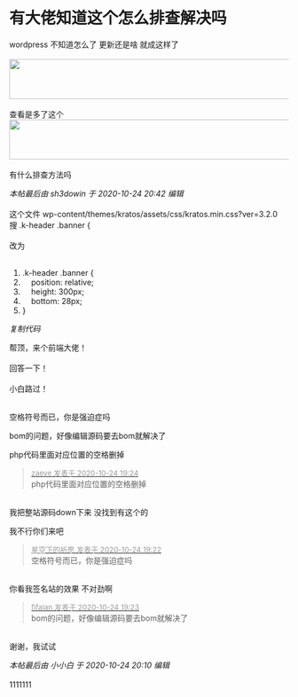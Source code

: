# 有大佬知道这个怎么排查解决吗


wordpress 不知道怎么了 更新还是啥 就成这样了<br />
<br />
<img id="aimg_oKvlg" onclick="zoom(this, this.src, 0, 0, 0)" class="zoom" width="600" height="72" src="https://p.pstatp.com/origin/1000000027081cf780670.jpg" onmouseover="img_onmouseoverfunc(this)" onclick="zoom(this)" style="cursor:pointer" border="0" alt="" /><br />
<br />
查看是多了这个<br />
<img id="aimg_pwfWA" onclick="zoom(this, this.src, 0, 0, 0)" class="zoom" width="600" height="72" src="https://p.pstatp.com/origin/ff74000335527ef41539.jpg" onmouseover="img_onmouseoverfunc(this)" onclick="zoom(this)" style="cursor:pointer" border="0" alt="" /><br />
<br />
有什么排查方法吗<img id="aimg_gKr90" onclick="zoom(this, this.src, 0, 0, 0)" class="zoom" src="https://cdn.jsdelivr.net/gh/hishis/forum-master/public/images/patch.gif" onmouseover="img_onmouseoverfunc(this)" onload="thumbImg(this)" border="0" alt="" />

<i class="pstatus"> 本帖最后由 sh3dowin 于 2020-10-24 20:42 编辑 </i><br />
<br />
这个文件 wp-content/themes/kratos/assets/css/kratos.min.css?ver=3.2.0<br />
搜 .k-header .banner {<br />
<br />
改为<br />
<br /><div class="blockcode"><div id="code_vxx"><ol><li>.k-header .banner {<br /><li>&nbsp; &nbsp; position: relative;<br /><li>&nbsp; &nbsp; height: 300px;<br /><li>&nbsp; &nbsp; bottom: 28px;<br /><li>}</ol></div><em onclick="copycode($('code_vxx'));">复制代码</em></div>

帮顶，来个前端大佬！<br />
<br />
回答一下！<br />
<br />
小白路过！<br />
<br />
<img src="static/image/smiley/default/lol.gif" smilieid="12" border="0" alt="" /><img src="static/image/smiley/default/lol.gif" smilieid="12" border="0" alt="" /><img src="static/image/smiley/default/lol.gif" smilieid="12" border="0" alt="" />

空格符号而已，你是强迫症吗

bom的问题，好像编辑源码要去bom就解决了

php代码里面对应位置的空格删掉<img id="aimg_G1bvB" onclick="zoom(this, this.src, 0, 0, 0)" class="zoom" src="https://cdn.jsdelivr.net/gh/hishis/forum-master/public/images/patch.gif" onmouseover="img_onmouseoverfunc(this)" onload="thumbImg(this)" border="0" alt="" />

<div class="quote"><blockquote><font size="2"><a href="https://www.hostloc.com/forum.php?mod=redirect&amp;goto=findpost&amp;pid=9347146&amp;ptid=758055" target="_blank"><font color="#999999">zaeve 发表于 2020-10-24 19:24</font></a></font><br />
php代码里面对应位置的空格删掉</blockquote></div><br />
我把整站源码down下来 没找到有这个的<img id="aimg_cTgTg" onclick="zoom(this, this.src, 0, 0, 0)" class="zoom" src="https://cdn.jsdelivr.net/gh/hishis/forum-master/public/images/patch.gif" onmouseover="img_onmouseoverfunc(this)" onload="thumbImg(this)" border="0" alt="" />

我不行你们来吧

<div class="quote"><blockquote><font size="2"><a href="https://www.hostloc.com/forum.php?mod=redirect&amp;goto=findpost&amp;pid=9347141&amp;ptid=758055" target="_blank"><font color="#999999">星空下的祈愿 发表于 2020-10-24 19:22</font></a></font><br />
空格符号而已，你是强迫症吗</blockquote></div><br />
你看我签名站的效果 不对劲啊<img id="aimg_o8UPl" onclick="zoom(this, this.src, 0, 0, 0)" class="zoom" src="https://cdn.jsdelivr.net/gh/hishis/forum-master/public/images/patch.gif" onmouseover="img_onmouseoverfunc(this)" onload="thumbImg(this)" border="0" alt="" />

<div class="quote"><blockquote><font size="2"><a href="https://www.hostloc.com/forum.php?mod=redirect&amp;goto=findpost&amp;pid=9347142&amp;ptid=758055" target="_blank"><font color="#999999">fifalan 发表于 2020-10-24 19:23</font></a></font><br />
bom的问题，好像编辑源码要去bom就解决了</blockquote></div><br />
谢谢，我试试<img id="aimg_YZhMh" onclick="zoom(this, this.src, 0, 0, 0)" class="zoom" src="https://cdn.jsdelivr.net/gh/hishis/forum-master/public/images/patch.gif" onmouseover="img_onmouseoverfunc(this)" onload="thumbImg(this)" border="0" alt="" />

<i class="pstatus"> 本帖最后由 小小白 于 2020-10-24 20:10 编辑 </i><br />
<br />
1111111
